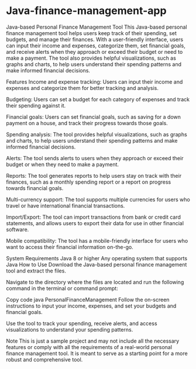# Java-finance-management-app
Java-based Personal Finance Management Tool
This Java-based personal finance management tool helps users keep track of their spending, set budgets, and manage their finances. With a user-friendly interface, users can input their income and expenses, categorize them, set financial goals, and receive alerts when they approach or exceed their budget or need to make a payment. The tool also provides helpful visualizations, such as graphs and charts, to help users understand their spending patterns and make informed financial decisions.

Features
Income and expense tracking: Users can input their income and expenses and categorize them for better tracking and analysis.

Budgeting: Users can set a budget for each category of expenses and track their spending against it.

Financial goals: Users can set financial goals, such as saving for a down payment on a house, and track their progress towards those goals.

Spending analysis: The tool provides helpful visualizations, such as graphs and charts, to help users understand their spending patterns and make informed financial decisions.

Alerts: The tool sends alerts to users when they approach or exceed their budget or when they need to make a payment.

Reports: The tool generates reports to help users stay on track with their finances, such as a monthly spending report or a report on progress towards financial goals.

Multi-currency support: The tool supports multiple currencies for users who travel or have international financial transactions.

Import/Export: The tool can import transactions from bank or credit card statements, and allows users to export their data for use in other financial software.

Mobile compatibility: The tool has a mobile-friendly interface for users who want to access their financial information on-the-go.

System Requirements
Java 8 or higher
Any operating system that supports Java
How to Use
Download the Java-based personal finance management tool and extract the files.

Navigate to the directory where the files are located and run the following command in the terminal or command prompt:

Copy code
java PersonalFinanceManagement
Follow the on-screen instructions to input your income, expenses, and set your budgets and financial goals.

Use the tool to track your spending, receive alerts, and access visualizations to understand your spending patterns.

Note
This is just a sample project and may not include all the necessary features or comply with all the requirements of a real-world personal finance management tool. It is meant to serve as a starting point for a more robust and comprehensive tool.
